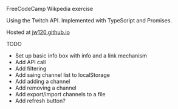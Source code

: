
FreeCodeCamp Wikpedia exercise

Using the Twitch API. Implemented with TypeScript and Promises.

Hosted at [jw120.github.io](https://jw120.github.io)



TODO

* Set up basic info box with info and a link mechanism
* Add API call
* Add filtering
* Add saing channel list to localStorage
* Add adding a channel
* Add removing a channel
* Add export/import channels to a file
* Add refresh button?
